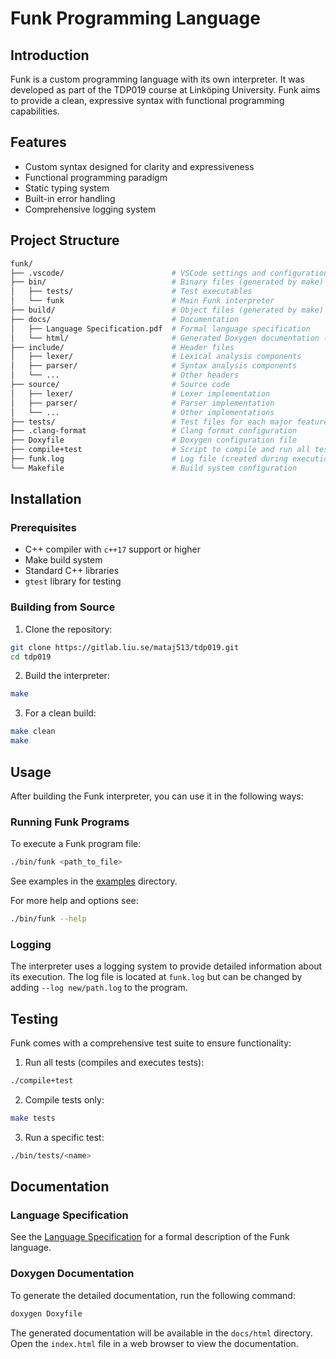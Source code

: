 # Funk Programming Language

## Introduction
Funk is a custom programming language with its own interpreter. It was developed as part of the TDP019 course at Linköping University. Funk aims to provide a clean, expressive syntax with functional programming capabilities.

## Features
 -  Custom syntax designed for clarity and expressiveness
 -  Functional programming paradigm
 -  Static typing system
 -  Built-in error handling
 -  Comprehensive logging system

## Project Structure
```zsh
funk/
├── .vscode/                        # VSCode settings and configurations
├── bin/                            # Binary files (generated by make)
│   ├── tests/                      # Test executables
│   └── funk                        # Main Funk interpreter
├── build/                          # Object files (generated by make)
├── docs/                           # Documentation
│   ├── Language Specification.pdf  # Formal language specification
│   └── html/                       # Generated Doxygen documentation (after generation)
├── include/                        # Header files
│   ├── lexer/                      # Lexical analysis components
│   ├── parser/                     # Syntax analysis components
│   └── ...                         # Other headers
├── source/                         # Source code
│   ├── lexer/                      # Lexer implementation
│   ├── parser/                     # Parser implementation
│   └── ...                         # Other implementations
├── tests/                          # Test files for each major feature
├── .clang-format                   # Clang format configuration
├── Doxyfile                        # Doxygen configuration file
├── compile+test                    # Script to compile and run all tests
├── funk.log                        # Log file (created during execution)
└── Makefile                        # Build system configuration
```

## Installation

### Prerequisites
 - C++ compiler with `c++17` support or higher
 - Make build system
 - Standard C++ libraries
 - `gtest` library for testing

### Building from Source
1. Clone the repository:

```zsh
git clone https://gitlab.liu.se/mataj513/tdp019.git
cd tdp019
```

2. Build the interpreter:
```zsh
make
```

3. For a clean build:
```zsh
make clean
make
```

## Usage
After building the Funk interpreter, you can use it in the following ways:

### Running Funk Programs
To execute a Funk program file:
```zsh
./bin/funk <path_to_file>
```

See examples in the [examples](examples) directory.

For more help and options see:
```zsh
./bin/funk --help
```

### Logging
The interpreter uses a logging system to provide detailed information about its execution.
The log file is located at `funk.log` but can be changed by adding `--log new/path.log` to the program.

## Testing
Funk comes with a comprehensive test suite to ensure functionality:

1. Run all tests (compiles and executes tests):
```zsh
./compile+test
```

2. Compile tests only:
```zsh
make tests
```

3. Run a specific test:
```zsh
./bin/tests/<name>
```

## Documentation

### Language Specification
See the [Language Specification](docs/Language%20Specification.pdf) for a formal description of the Funk language.

### Doxygen Documentation
To generate the detailed documentation, run the following command:
```zsh
doxygen Doxyfile
```

The generated documentation will be available in the `docs/html` directory. Open the `index.html` file in a web browser
to view the documentation.
